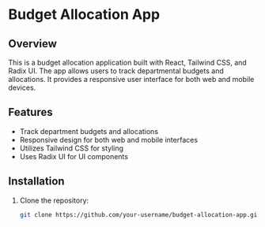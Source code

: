# Budget Allocation App

## Overview

This is a budget allocation application built with React, Tailwind CSS, and Radix UI. The app allows users to track departmental budgets and allocations. It provides a responsive user interface for both web and mobile devices.

## Features

- Track department budgets and allocations
- Responsive design for both web and mobile interfaces
- Utilizes Tailwind CSS for styling
- Uses Radix UI for UI components

## Installation

1. Clone the repository:

   ```bash
   git clone https://github.com/your-username/budget-allocation-app.git
   ```
